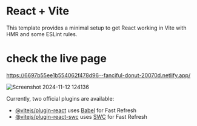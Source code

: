 # React + Vite

This template provides a minimal setup to get React working in Vite with HMR and some ESLint rules.

# check the live page
https://6697b55ee1b554062f478d96--fanciful-donut-20070d.netlify.app/

![Screenshot 2024-11-12 124136](https://github.com/user-attachments/assets/5db5eb7e-3c80-489b-b9b5-6eac86183c6e)


Currently, two official plugins are available:

- [@vitejs/plugin-react](https://github.com/vitejs/vite-plugin-react/blob/main/packages/plugin-react/README.md) uses [Babel](https://babeljs.io/) for Fast Refresh
- [@vitejs/plugin-react-swc](https://github.com/vitejs/vite-plugin-react-swc) uses [SWC](https://swc.rs/) for Fast Refresh
